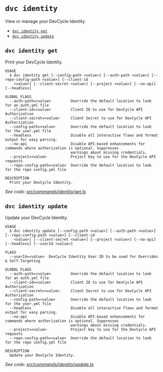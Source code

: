 `dvc identity`
==============

View or manage your DevCycle Identity.

* [`dvc identity get`](#dvc-identity-get)
* [`dvc identity update`](#dvc-identity-update)

## `dvc identity get`

Print your DevCycle Identity.

```
USAGE
  $ dvc identity get [--config-path <value>] [--auth-path <value>] [--repo-config-path <value>] [--client-id
    <value>] [--client-secret <value>] [--project <value>] [--no-api] [--headless]

GLOBAL FLAGS
  --auth-path=<value>         Override the default location to look for an auth.yml file
  --client-id=<value>         Client ID to use for DevCycle API Authorization
  --client-secret=<value>     Client Secret to use for DevCycle API Authorization
  --config-path=<value>       Override the default location to look for the user.yml file
  --headless                  Disable all interactive flows and format output for easy parsing.
  --no-api                    Disable API-based enhancements for commands where authorization is optional. Suppresses
                              warnings about missing credentials.
  --project=<value>           Project key to use for the DevCycle API requests
  --repo-config-path=<value>  Override the default location to look for the repo config.yml file

DESCRIPTION
  Print your DevCycle Identity.
```

_See code: [src/commands/identity/get.ts](https://github.com/DevCycleHQ/cli/blob/v5.18.0/src/commands/identity/get.ts)_

## `dvc identity update`

Update your DevCycle Identity.

```
USAGE
  $ dvc identity update [--config-path <value>] [--auth-path <value>] [--repo-config-path <value>] [--client-id
    <value>] [--client-secret <value>] [--project <value>] [--no-api] [--headless] [--userId <value>]

FLAGS
  --userId=<value>  DevCycle Identity User ID to be used for Overrides & Self-Targeting

GLOBAL FLAGS
  --auth-path=<value>         Override the default location to look for an auth.yml file
  --client-id=<value>         Client ID to use for DevCycle API Authorization
  --client-secret=<value>     Client Secret to use for DevCycle API Authorization
  --config-path=<value>       Override the default location to look for the user.yml file
  --headless                  Disable all interactive flows and format output for easy parsing.
  --no-api                    Disable API-based enhancements for commands where authorization is optional. Suppresses
                              warnings about missing credentials.
  --project=<value>           Project key to use for the DevCycle API requests
  --repo-config-path=<value>  Override the default location to look for the repo config.yml file

DESCRIPTION
  Update your DevCycle Identity.
```

_See code: [src/commands/identity/update.ts](https://github.com/DevCycleHQ/cli/blob/v5.18.0/src/commands/identity/update.ts)_
